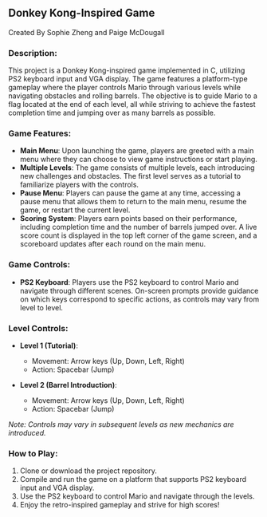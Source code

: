 ## Donkey Kong-Inspired Game
Created By Sophie Zheng and Paige McDougall

### Description:
This project is a Donkey Kong-inspired game implemented in C, utilizing PS2 keyboard input and VGA display. The game features a platform-type gameplay where the player controls Mario through various levels while navigating obstacles and rolling barrels. The objective is to guide Mario to a flag located at the end of each level, all while striving to achieve the fastest completion time and jumping over as many barrels as possible.

### Game Features:
- **Main Menu**: Upon launching the game, players are greeted with a main menu where they can choose to view game instructions or start playing.
- **Multiple Levels**: The game consists of multiple levels, each introducing new challenges and obstacles. The first level serves as a tutorial to familiarize players with the controls.
- **Pause Menu**: Players can pause the game at any time, accessing a pause menu that allows them to return to the main menu, resume the game, or restart the current level.
- **Scoring System**: Players earn points based on their performance, including completion time and the number of barrels jumped over. A live score count is displayed in the top left corner of the game screen, and a scoreboard updates after each round on the main menu.

### Game Controls:
- **PS2 Keyboard**: Players use the PS2 keyboard to control Mario and navigate through different scenes. On-screen prompts provide guidance on which keys correspond to specific actions, as controls may vary from level to level.

### Level Controls:
- **Level 1 (Tutorial)**:
  - Movement: Arrow keys (Up, Down, Left, Right)
  - Action: Spacebar (Jump)

- **Level 2 (Barrel Introduction)**:
  - Movement: Arrow keys (Up, Down, Left, Right)
  - Action: Spacebar (Jump)

*Note: Controls may vary in subsequent levels as new mechanics are introduced.*

### How to Play:
1. Clone or download the project repository.
2. Compile and run the game on a platform that supports PS2 keyboard input and VGA display.
3. Use the PS2 keyboard to control Mario and navigate through the levels.
4. Enjoy the retro-inspired gameplay and strive for high scores!

